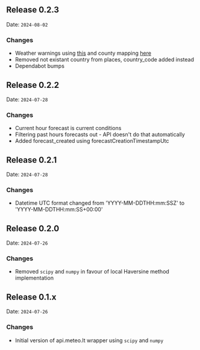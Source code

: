 ## Release 0.2.3

Date: `2024-08-02`

### Changes

- Weather warnings using [this](https://www.meteo.lt/prognozes/pavojingi-reiskiniai/) and county mapping [here](https://www.infolex.lt/teise/DocumentSinglePart.aspx?AktoId=125125&StrNr=5#)
- Removed not existant country from places, country_code added instead
- Dependabot bumps

## Release 0.2.2

Date: `2024-07-28`

### Changes

- Current hour forecast is current conditions
- Filtering past hours forecasts out - API doesn't do that automatically
- Added forecast_created using forecastCreationTimestampUtc

## Release 0.2.1

Date: `2024-07-28`

### Changes

- Datetime UTC format changed from 'YYYY-MM-DDTHH:mm:SSZ' to 'YYYY-MM-DDTHH:mm:SS+00:00'

## Release 0.2.0

Date: `2024-07-26`

### Changes

- Removed `scipy` and `numpy` in favour of local Haversine method implementation

## Release 0.1.x

Date: `2024-07-26`

### Changes

- Initial version of api.meteo.lt wrapper using `scipy` and `numpy`
